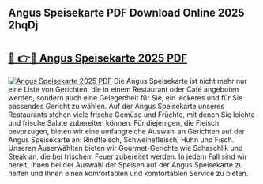 ## Angus Speisekarte PDF Download Online 2025 2hqDj

# <h2><a href="http://gc98wk.nevu.top/?p=Angus+Speisekarte">🔗 👉🔴 Angus Speisekarte 2025 PDF</a></h2>

[![Angus Speisekarte 2025 PDF](https://i.imgur.com/dBaPXMq.png)](http://gc98wk.nevu.top/?p=Angus+Speisekarte)
Die Angus Speisekarte ist nicht mehr nur eine Liste von Gerichten, die in einem Restaurant oder Café angeboten werden, sondern auch eine Gelegenheit für Sie, ein leckeres und für Sie passendes Gericht zu wählen. Auf der Angus Speisekarte unseres Restaurants stehen viele frische Gemüse und Früchte, mit denen Sie leichte und frische Salate zubereiten können. Für diejenigen, die Fleisch bevorzugen, bieten wir eine umfangreiche Auswahl an Gerichten auf der Angus Speisekarte an: Rindfleisch, Schweinefleisch, Huhn und Fisch. Unseren Auserwählten bieten wir Gourmet-Gerichte wie Schaschlik und Steak an, die bei frischem Feuer zubereitet werden. In jedem Fall sind wir bereit, Ihnen bei der Auswahl der Speisen auf der Angus Speisekarte zu helfen und Ihnen einen komfortablen und komfortablen Service zu bieten.
